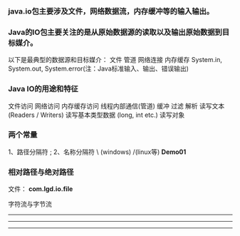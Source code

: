 ### java.io包主要涉及文件，网络数据流，内存缓冲等的输入输出。

### Java的IO包主要关注的是从原始数据源的读取以及输出原始数据到目标媒介。
以下是最典型的数据源和目标媒介：
文件
管道
网络连接
内存缓存
System.in, System.out, System.error(注：Java标准输入、输出、错误输出)

### Java IO的用途和特征
文件访问
网络访问
内存缓存访问
线程内部通信(管道)
缓冲
过滤
解析
读写文本 (Readers / Writers)
读写基本类型数据 (long, int etc.)
读写对象



### 两个常量
1、路径分隔符  ;
2、名称分隔符     \ (windows)    /(linux等)
**Demo01**

### 相对路径与绝对路径


文件：
**com.lgd.io.file**

字符流与字节流
****


****


****